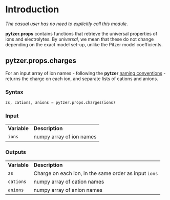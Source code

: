 # Introduction

*The casual user has no need to explicitly call this module.*

**pytzer.props** contains functions that retrieve the universal properties of ions and electrolytes. By *universal*, we mean that these do not change depending on the exact model set-up, unlike the Pitzer model coefficients.


## pytzer.props.charges

For an input array of ion names - following the **pytzer** [naming conventions](../../name-conventions) - returns the charge on each ion, and separate lists of cations and anions.

### Syntax

```python
zs, cations, anions = pytzer.props.charges(ions)
```

### Input

<table><tr>

<td><strong>Variable</strong></td>
<td><strong>Description</strong></td>

</tr><tr>

<td><code>ions</code></td>
<td>numpy array of ion names</td>

</tr></table>

### Outputs

<table><tr>

<td><strong>Variable</strong></td>
<td><strong>Description</strong></td>

</tr><tr>

<td><code>zs</code></td>
<td>Charge on each ion, in the same order as input <code>ions</code></td>

</tr><tr>

<td><code>cations</code></td>
<td>numpy array of cation names</td>

</tr><tr>

<td><code>anions</code></td>
<td>numpy array of anion names</td>

</tr></table>
